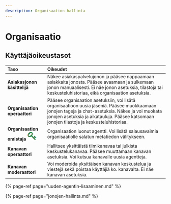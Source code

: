 ```yaml
---
description: Organisaation hallinta
---
```


# Organisaatio

## Käyttäjäoikeustasot

| Taso | Oikeudet |
| :--- | :--- |
| **Asiakasjonon käsittelijä** | Näkee asiakaspalvelujonon ja pääsee nappaamaan asiakkaita jonosta. Pääsee avaamaan ja sulkemaan jonon manuaalisesti. Ei näe jonon asetuksia, tilastoja tai keskusteluhistoriaa, eikä organisaation asetuksia. |
| **Organisaation operaattori** | Pääsee organisaation asetuksiin, voi lisätä organisaatioon uusia jäseniä. Pääsee muokkaamaan jonojen tageja ja chat-asetuksia. Näkee ja voi muokata jonojen asetuksia ja aikatauluja. Pääsee katsomaan jonojen tilastoja ja keskusteluhistoriaa. |
| **Organisaation omistaja** ![](../.gitbook/assets/owner-key.png)  | Organisaation luonut agentti. Voi lisätä salausavaimia organisaatiolle salatun metatiedon välitykseen. |
| **Kanavan operaattori** | Hallitsee yksittäistä tiimikanavaa tai julkista keskustelukanavaa. Pääsee muuttamaan kanavan asetuksia. Voi kutsua kanavalle uusia agentteja. |
| **Kanavan moderaattori** | Voi moderoida yksittäisen kanavan keskustelua ja viestejä sekä poistaa käyttäjiä ko. kanavalta. Ei näe kanavan asetuksia. |

{% page-ref page="uuden-agentin-lisaaminen.md" %}

{% page-ref page="jonojen-hallinta.md" %}



